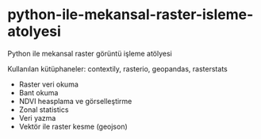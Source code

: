 # python-ile-mekansal-raster-isleme-atolyesi
Python ile mekansal raster görüntü işleme atölyesi

Kullanılan kütüphaneler: contextily, rasterio, geopandas, rasterstats

* Raster veri okuma 
* Bant okuma
* NDVI heasplama ve görselleştirme
* Zonal statistics
* Veri yazma 
* Vektör ile raster kesme (geojson)

